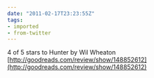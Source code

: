 ```yaml
---
date: "2011-02-17T23:23:55Z"
tags:
- imported
- from-twitter
---
```

4 of 5 stars to Hunter by Wil Wheaton [http://goodreads.com/review/show/148852612](http://goodreads.com/review/show/148852612)
